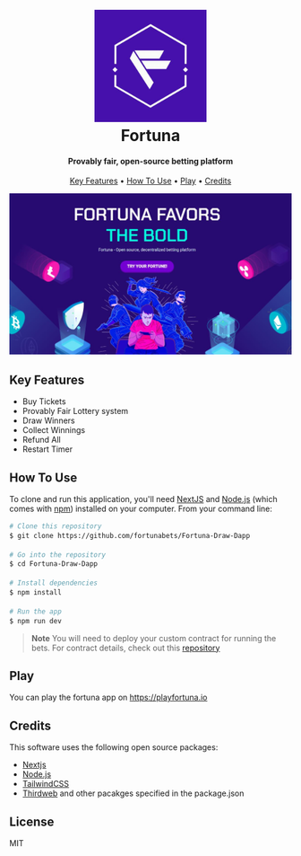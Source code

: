 
<h1 align="center">
  <br>
  <a href="https://playfortuna.io"><img src="https://raw.githubusercontent.com/fortunabets/Fortuna-Website/main/images/fav.png" alt="Fortuna" width="200"></a>
  <br>
  Fortuna
  <br>
</h1>

<h4 align="center">Provably fair, open-source betting platform</h4>

<p align="center">
  <a href="#key-features">Key Features</a> •
  <a href="#how-to-use">How To Use</a> •
  <a href="#play">Play</a> •
  <a href="#credits">Credits</a> 
</p>

![screenshot](https://github.com/fortunabets/Fortuna-Website/blob/895efb8f810af11873cf8223b3159630d06d257f/images/fortuna.JPG)

## Key Features

* Buy Tickets
* Provably Fair Lottery system
* Draw Winners 
* Collect Winnings
* Refund All
* Restart Timer

## How To Use

To clone and run this application, you'll need [NextJS](https://nextjs.org/) and [Node.js](https://nodejs.org/en/download/) (which comes with [npm](http://npmjs.com)) installed on your computer. From your command line:

```bash
# Clone this repository
$ git clone https://github.com/fortunabets/Fortuna-Draw-Dapp

# Go into the repository
$ cd Fortuna-Draw-Dapp

# Install dependencies
$ npm install

# Run the app
$ npm run dev
```

> **Note**
> You will need to deploy your custom contract for running the bets. For contract details, check out this [repository](https://github.com/fortunabets/FortunaDraw_Contract)


## Play

You can play the fortuna app on https://playfortuna.io

## Credits

This software uses the following open source packages:

- [Nextjs](http://nextjs.io/)
- [Node.js](https://nodejs.org/)
- [TailwindCSS](https://tailwindcss.com/)
- [Thirdweb](https://thirdweb.com/)
and other pacakges specified in the package.json


## License

MIT

